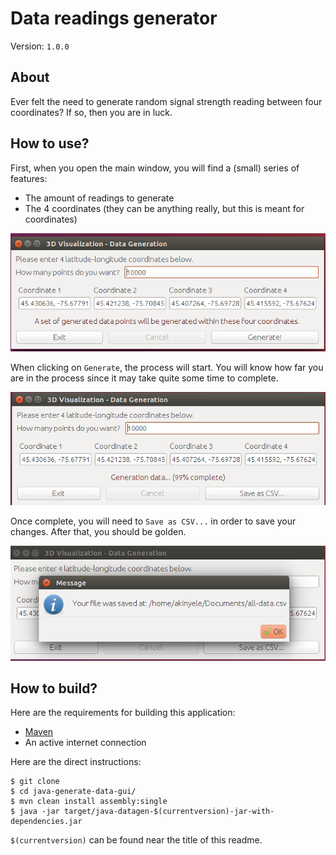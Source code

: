 # Data readings generator

Version: `1.0.0`

## About

Ever felt the need to generate random signal strength reading between four coordinates? If so, then you are in luck.

## How to use?

First, when you open the main window, you will find a (small) series of features:

- The amount of readings to generate
- The 4 coordinates (they can be anything really, but this is meant for coordinates)

![Picture 1](https://raw.githubusercontent.com/thedrummeraki/java-generate-data-gui/master/img/datagen-pic1.png)

When clicking on `Generate`, the process will start. You will know how far you are in the process since it may take quite some time to complete.

![Picture 2](https://raw.githubusercontent.com/thedrummeraki/java-generate-data-gui/master/img/datagen-pic2.png)

Once complete, you will need to `Save as CSV...` in order to save your changes. After that, you should be golden.

![Picture 3](https://raw.githubusercontent.com/thedrummeraki/java-generate-data-gui/master/img/datagen-pic3.png)

## How to build?

Here are the requirements for building this application:
- [Maven](https://maven.apache.org/)
- An active internet connection

Here are the direct instructions:

```
$ git clone
$ cd java-generate-data-gui/
$ mvn clean install assembly:single
$ java -jar target/java-datagen-$(currentversion)-jar-with-dependencies.jar
```

`$(currentversion)` can be found near the title of this readme.




